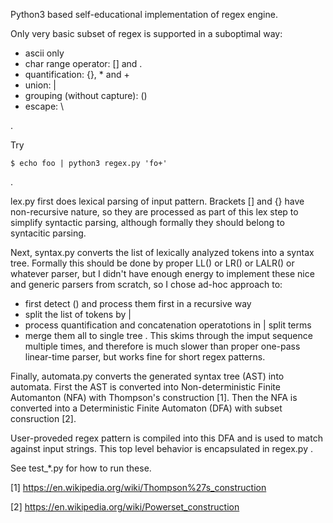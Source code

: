 Python3 based self-educational implementation of regex engine.

Only very basic subset of regex is supported in a suboptimal way:
- ascii only
- char range operator: [] and .
- quantification: {}, * and +
- union: |
- grouping (without capture): ()
- escape: \\

.

Try
```
$ echo foo | python3 regex.py 'fo+'
```
.

lex.py first does lexical parsing of input pattern.
Brackets [] and {} have non-recursive nature, so they are processed as part of this lex step to simplify syntactic parsing, although formally they should belong to syntacitic parsing.

Next, syntax.py converts the list of lexically analyzed tokens into a syntax tree.
Formally this should be done by proper LL() or LR() or LALR() or whatever parser, but I didn't have
enough energy to implement these nice and generic parsers from scratch, so I chose ad-hoc approach to:
- first detect () and process them first in a recursive way
- split the list of tokens by |
- process quantification and concatenation operatotions in | split terms
- merge them all to single tree
.
This skims through the imput sequence multiple times, and therefore is much slower than proper one-pass linear-time parser, but works fine for short regex patterns.

Finally, automata.py converts the generated syntax tree (AST) into automata.
First the AST is converted into Non-deterministic Finite Automanton (NFA) with Thompson's construction [1].
Then the NFA is converted into a Deterministic Finite Automaton (DFA) with subset consruction [2].

User-proveded regex pattern is compiled into this DFA and is used to match against input strings.
This top level behavior is encapsulated in regex.py .

See test_*.py for how to run these.

[1] https://en.wikipedia.org/wiki/Thompson%27s_construction

[2] https://en.wikipedia.org/wiki/Powerset_construction